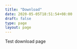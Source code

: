```yaml
---
title: "Download"
date: 2020-05-05T18:51:54+08:00
draft: false
type: page
layout: page
---
```


Test download page